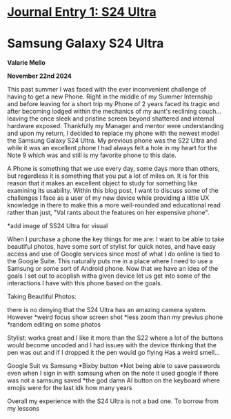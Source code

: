 # [Journal Entry 1: S24 Ultra](ux-journal-ValarieMello/README.md)

# **Samsung Galaxy S24 Ultra**
**Valarie Mello**

**November 22nd 2024**

This past summer I was faced with the ever inconvenient challenge of having to get a new Phone. Right in the middle of my Summer Internship and before leaving for a short trip my Phone of 2 years faced its tragic end after becoming lodged within the mechanics of my aunt's reclining couch... leaving the once sleek and pristine screen beyond shattered and internal hardware exposed. Thankfully my Manager and mentor were understanding and upon my return, I decided to replace my phone with the newest model the Samsung Galaxy S24 Ultra. My previous phone was the S22 Ultra and while it was an excellent phone I had always felt a hole in my heart for the Note 9 which was and still is my favorite phone to this date.

A Phone is something that we use every day, some days more than others, but regardless it is something that you put a lot of miles on. It is for this reason that it makes an excellent object to study for something like examining its usability. Within this blog post, I want to discuss some of the challenges I face as a user of my new device while providing a little UX knowledge in there to make this a more well-rounded and educational read rather than just, "Val rants about the features on her expensive phone".

*add image of SS24 Ultra for visual 

When I purchase a phone the key things for me are: I want to be able to take beautiful photos, have some sort of stylist for quick notes, and have easy access and use of Google services since most of what I do online is tied to the Google Suite. This naturally puts me in a place where I need to use a Samsung or some sort of Android phone. Now that we have an idea of the goals I set out to acoplish witha given device let us get into some of the interactions I have with this phone based on the goals.


Taking Beautiful Photos:

there is no denying that the S24 Ultra has an amazing camera system. However
*weird focus show screen shot
*less zoom than my previus phone
*random editing on some photos

Stylist:
works great and I like it more than the S22 where a lot of the buttons would become uncoded and I had issues with the device thinking that the pen was out and if I dropped it the pen would go flying
Has a weird smell...

Google Suit vs Samsung
*Bixby button
*Not being able to save passwords even when I sign in with samsung when on the note it used google if there was not a samsung saved
*the god damn AI button on the keyboard where emojis were for the last idk how many years

Overall my experience with the S24 Ultra is not a bad one. To borrow from my lessons



